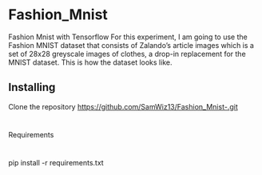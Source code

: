 # Fashion_Mnist
Fashion Mnist with Tensorflow
For this experiment, I am going to use the Fashion MNIST dataset that consists of Zalando’s article images which is a set of 28x28 greyscale images of clothes, a drop-in replacement for the MNIST dataset. This is how the dataset looks like.


## Installing
Clone the repository
  https://github.com/SamWiz13/Fashion_Mnist-.git
#
  
#
Requirements
#
pip install -r requirements.txt
  
  


